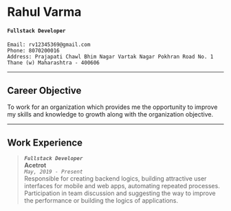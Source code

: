 # Rahul Varma

<!---
<img src="https://ragasave.github.io/RCButton/img/rahul-varma.jpg" width="120" alt="Rahul Varma">
-->
#### `Fullstack Developer`
```
Email: rv12345369@gmail.com
Phone: 8070200016
Address: Prajapati Chawl Bhim Nagar Vartak Nagar Pokhran Road No. 1 Thane (w) Maharashtra - 400606
```
----
## Career Objective

To work for an organization which provides me the opportunity to improve my skills and knowledge to growth along with the
organization objective.

---
## Work Experience
> ***`Fullstack Developer`***<br>
> **Acetrot**<br>
> *`May, 2019 - Present`* <br>
> Responsible for creating backend logics, building attractive user interfaces for mobile and web apps, automating repeated processes.
> Participation in team discussion and suggesting the way to improve the performance or building the logics of applications.


    
